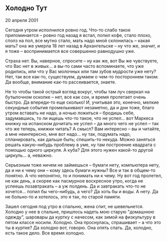 ## Холодно Тут
20 апреля 2001

Сегодня утром исполнился ровно год. Что-то слабо такое припоминается – ровно год назад я встал, попил кофе, стало плохо, сполз на пол, все мутно стало, мать надо мной склонилась – какая мать? она же умерла 18 лет назад в Архангельске – ну что же, значит, и я тоже – воспринимается все совершенно равнодушно уже.

Страха нет. Вы, наверное, спросите – ну как же, вот Вы же чувствуете, что Вас нет в живых... а вы-то сами часто вспоминаете, что уже родились, или что у Вас молочных или там зубов мудрости уже нету? Нет, так все как-то, существуем, думаем о чем-то постороннем таком. Да вообще, внимание как-то рассеивается, знаете. 

Не то чтобы такой острый взгляд вокруг, чтобы там луч сверкал на бутылочном осколке – нет, все как сон, и время пролетает очень быстро. Да впереди-то еще сколько! И, учитывая это, конечно, мелкие секундные события промелькивают незаметно, да и дни тоже, благо утром вставать не надо, а ночью ложиться – бродишь себе, задумавшись, то ли ищешь что-то такое, что не успел... вот Маркеса книжку на испанском дочитать не успел – да много чего не успел – так что же теперь, книжки читать? А смысл? Вам интересно – вы и читайте, а мне неинтересно, мне вот надо... ну так, подумать надо, спланировать, как дальше быть; спешить-то некуда. Можно заняться решать какую-нибудь проблему в уме, ну там построение квадрата с помощью одного циркуля. А куба? Для этого нужен какой-то другой циркуль... а, неважно. 

Серьезным тоже ничем не займешься – бумаги нету, компьютера нету, да и ни к чему они – кому здесь бумаги нужны? Все и так в общем-то понятно. А что непонятно, то и понимать ни к чему. Ну вот год пролетел, не как день, а скорее как пасмурное воскресное утро, когда не успеешь позавтракать – а уж полдень. Да и завтракать что-то не хочется... попил бы чего-нибудь, а чего? Да хоть бы и воды. А нету. Да не больно-то и хотелось, это я так, по старой памяти.

Зашел сегодня под утро в спальню, жена спит, не шевельнется. Холодно у нее в спальне, пришлось надеть мою старую "домашнюю одежду", шаровары да куртку с начесом, как зимой на физкультуру в пятом классе носили. Холодно. Она проснулась, спрашивает – а что это ты в куртке? Да холодно вот, говорю. Она опять спать. Да, холодно, есть такое дело. Все время холодно.